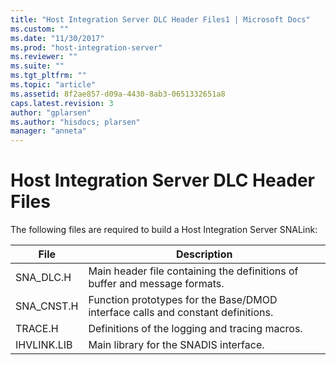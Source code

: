 ```yaml
---
title: "Host Integration Server DLC Header Files1 | Microsoft Docs"
ms.custom: ""
ms.date: "11/30/2017"
ms.prod: "host-integration-server"
ms.reviewer: ""
ms.suite: ""
ms.tgt_pltfrm: ""
ms.topic: "article"
ms.assetid: 8f2ae857-d09a-4430-8ab3-0651332651a8
caps.latest.revision: 3
author: "gplarsen"
ms.author: "hisdocs; plarsen"
manager: "anneta"
---
```

# Host Integration Server DLC Header Files
The following files are required to build a Host Integration Server SNALink:  
  
|File|Description|  
|----------|-----------------|  
|SNA_DLC.H|Main header file containing the definitions of buffer and message formats.|  
|SNA_CNST.H|Function prototypes for the Base/DMOD interface calls and constant definitions.|  
|TRACE.H|Definitions of the logging and tracing macros.|  
|IHVLINK.LIB|Main library for the SNADIS interface.|